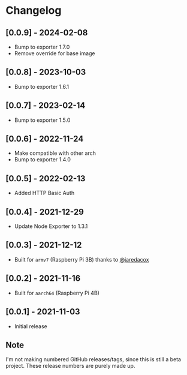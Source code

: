 # Changelog

## [0.0.9] - 2024-02-08
- Bump to exporter 1.7.0
- Remove override for base image

## [0.0.8] - 2023-10-03
- Bump to exporter 1.6.1

## [0.0.7] - 2023-02-14
- Bump to exporter 1.5.0

## [0.0.6] - 2022-11-24
- Make compatible with other arch
- Bump to exporter 1.4.0

## [0.0.5] - 2022-02-13
- Added HTTP Basic Auth

## [0.0.4] - 2021-12-29
- Update Node Exporter to 1.3.1

## [0.0.3] - 2021-12-12
- Built for `armv7` (Raspberry Pi 3B) thanks to [@jaredacox](https://github.com/jaredacox)

## [0.0.2] - 2021-11-16
- Built for `aarch64` (Raspberry Pi 4B)

## [0.0.1] - 2021-11-03
- Initial release

## Note
I'm not making numbered GitHub releases/tags, since this is still a beta project. These release numbers are purely made up.

